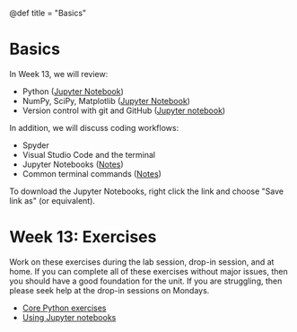 @def title = "Basics"

# Basics

In Week 13, we will review:
* Python ([Jupyter Notebook](/assets/basics/Week13-PythonReview.ipynb))
* NumPy, SciPy, Matplotlib ([Jupyter Notebook](/assets/basics/Week13-Packages.ipynb))
* Version control with git and GitHub ([Jupyter notebook](/assets/basics/Week13-Git.ipynb))

In addition, we will discuss coding workflows:
* Spyder
* Visual Studio Code and the terminal
* Jupyter Notebooks ([Notes](jupyter-notes/))
* Common terminal commands ([Notes](terminal/))

To download the Jupyter Notebooks, right click the link and choose "Save link as"
(or equivalent).


# Week 13: Exercises

Work on these exercises during the lab session, drop-in session,
and at home.  If you can complete all of these exercises without
major issues, then you should have a good foundation for the unit.
If you are struggling, then please seek help at the drop-in sessions
on Mondays.

* [Core Python exercises](/assets/basics/Week13-Python.pdf)
* [Using Jupyter notebooks](jupyter-exercise/)
